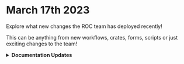 # March 17th 2023

Explore what new changes the ROC team has deployed recently!

This can be anything from new workflows, crates, forms, scripts or just exciting changes to the team!

<details>

<summary><strong>Documentation Updates</strong></summary>

* Added "Get Inspired" section to Auvik Integration page"
* Overhauled our entire "Getting Started" page for Rewst starters
* Amended the font for the site to match Rewst branding
* Added additional org variables to the "Org Variables" page for new features such as overriding on-prem & AAD usernames
* Added CSP Common Issues page to help with CSP/Graph integration auth Issues

</details>
